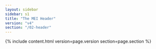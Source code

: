 ```yaml
---
layout: sidebar
sidebar: s1
title: "The MEI Header"
version: "v4"
section: "/02-header"
---
```

{% include content.html version=page.version section=page.section %}